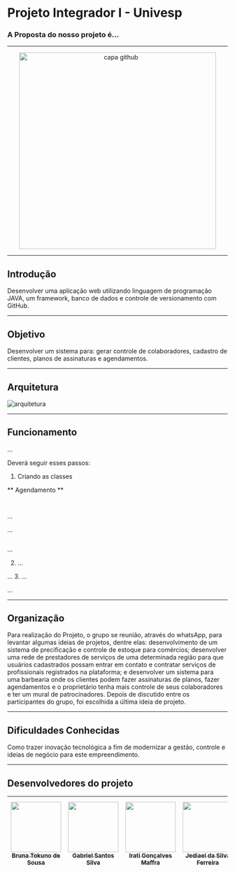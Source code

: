 # Projeto Integrador I - Univesp
###  A Proposta do nosso projeto é...
***
<div align="center">
 <img src= "C:\Users\igmf5\Documents\GitHub\UNIVESP\barbearia.jpg" alt="capa github" 
  width="450"/>
</div>



***
 
## Introdução 

Desenvolver uma aplicação web utilizando linguagem de programação JAVA, um framework, banco de dados e controle de versionamento com GitHub.



****

## Objetivo

Desenvolver um sistema para: gerar controle de colaboradores, cadastro de clientes, planos de assinaturas e agendamentos.
***

## Arquitetura

![arquitetura](C:\Users\igmf5\Documents\GitHub\UNIVESP\arquitetura.jpg)

***
## Funcionamento 

...

Deverá seguir esses passos: 

1. Criando as classes

** Agendamento **

```bash
 
```

...

...

```bash

```

...

2. ...

...
3. ...

...

****
## Organização

Para realização do Projeto, o grupo se reunião, através do whatsApp, para levantar algumas ideias de projetos, dentre elas: desenvolvimento de um sistema de precificação e controle de estoque para comércios; desenvolver uma rede de prestadores de serviços de uma determinada região para que usuários cadastrados possam entrar em contato e contratar serviços de profissionais registrados na plataforma; e desenvolver um sistema para uma barbearia onde os clientes podem fazer assinaturas de planos, fazer agendamentos e o proprietário tenha mais controle de seus colaboradores e ter um mural de patrocinadores. Depois de discutido entre os participantes do grupo, foi escolhida a última ideia de projeto. 

*** 

## Dificuldades Conhecidas

Como trazer inovação tecnológica a fim de modernizar a gestão, controle e ideias de negócio para este empreendimento. 



***
## Desenvolvedores do projeto

| [<img src="https://avatars.githubusercontent.com/u/170149114?v=4" width=115><br><sub>Bruna Tokuno de Sousa</sub>](https://github.com/bru-tokuno) | [<img src="https://avatars.githubusercontent.com/u/51243178?v=4" width=115><br><sub>Gabriel Santos Silva</sub>](https://github.com/GabrielSantos10) | [<img src="https://avatars.githubusercontent.com/u/124359272?v=4" width=115><br><sub>Irati Gonçalves Maffra</sub>](https://github.com/IratiMaffra) | [<img src="https://avatars.githubusercontent.com/u/163658340?v=4" width=115><br><sub>Jediael da Silva Ferreira</sub>](https://github.com/Jedi-Ferreira) | [<img src="https://avatars.githubusercontent.com/u/83663822?v=4" width=115><br><sub>João Donato de Morais Pereira</sub>](https://github.com/DonatoJoao) | [<img src="" width=115><br><sub>Lays Motta de Albuquerque Lourenço</sub>](https://github.com/Lays) | [<img src="" width=115><br><sub>Sandro Roberto Alves Júnior</sub>](https://github.com/sandro) | [<img src="https://media.licdn.com/dms/image/D4D03AQHigoFkbveHVA/profile-displayphoto-shrink_400_400/0/1701190953083?e=1721260800&v=beta&t=2i4rKOqXNAIQ9G01f1y5JeCWxbh61dSu1i1Rj7fNeTE" width=115><br><sub>Thiago Lourenço Sales</sub>](https://www.linkedin.com/in/thiago-louren%C3%A7o-b166041b1?utm_source=share&utm_campaign=share_via&utm_content=profile&utm_medium=ios_app) |
| :---: | :---: | :---: | :---: | :---: | :---: |:---: | :---: |

